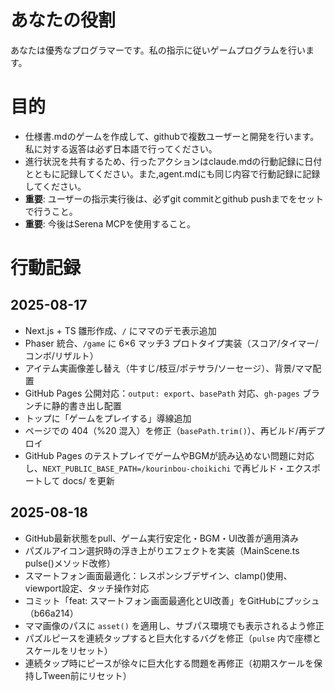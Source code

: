 # あなたの役割
あなたは優秀なプログラマーです。私の指示に従いゲームプログラムを行います。

# 目的
- 仕様書.mdのゲームを作成して、githubで複数ユーザーと開発を行います。私に対する返答は必ず日本語で行ってください。
- 進行状況を共有するため、行ったアクションはclaude.mdの行動記録に日付とともに記録してください。また,agent.mdにも同じ内容で行動記録に記録してください。
- **重要**: ユーザーの指示実行後は、必ずgit commitとgithub pushまでをセットで行うこと。
- **重要**: 今後はSerena MCPを使用すること。

# 行動記録
## 2025-08-17
- Next.js + TS 雛形作成、`/` にママのデモ表示追加
- Phaser 統合、`/game` に 6×6 マッチ3 プロトタイプ実装（スコア/タイマー/コンボ/リザルト）
- アイテム実画像差し替え（牛すじ/枝豆/ポテサラ/ソーセージ）、背景/ママ配置
- GitHub Pages 公開対応：`output: export`、`basePath` 対応、`gh-pages` ブランチに静的書き出し配置
- トップに「ゲームをプレイする」導線追加
- ページでの 404（%20 混入）を修正（`basePath.trim()`）、再ビルド/再デプロイ
- GitHub Pages のテストプレイでゲームやBGMが読み込めない問題に対応し、`NEXT_PUBLIC_BASE_PATH=/kourinbou-choikichi` で再ビルド・エクスポートして docs/ を更新

## 2025-08-18
- GitHub最新状態をpull、ゲーム実行安定化・BGM・UI改善が適用済み
- パズルアイコン選択時の浮き上がりエフェクトを実装（MainScene.ts pulse()メソッド改修）
- スマートフォン画面最適化：レスポンシブデザイン、clamp()使用、viewport設定、タッチ操作対応
- コミット「feat: スマートフォン画面最適化とUI改善」をGitHubにプッシュ（b66a214）
- ママ画像のパスに `asset()` を適用し、サブパス環境でも表示されるよう修正
- パズルピースを連続タップすると巨大化するバグを修正（`pulse` 内で座標とスケールをリセット）
- 連続タップ時にピースが徐々に巨大化する問題を再修正（初期スケールを保持しTween前にリセット）
